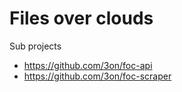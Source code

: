 Files over clouds
===

Sub projects  
- https://github.com/3on/foc-api
- https://github.com/3on/foc-scraper